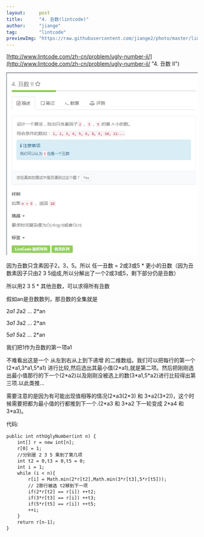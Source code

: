 ```yaml
---
layout:     post
title:      "4. 丑数(lintcode)"
author:     "jiange"
tag:        "lintcode"
previewImg: "https://raw.githubusercontent.com/jiange2/photo/master/lintcode/4.%E4%B8%91%E6%95%B0/title.PNG"
---
```


[http://www.lintcode.com/zh-cn/problem/ugly-number-ii/](http://www.lintcode.com/zh-cn/problem/ugly-number-ii/ "4. 丑数 II")

![](https://raw.githubusercontent.com/jiange2/photo/master/lintcode/4.%E4%B8%91%E6%95%B0/title.PNG)

因为丑数只含素因子2，3，5。所以 任一丑数 = 2或3或5 * 更小的丑数（因为丑数素因子只由2 3 5组成,所以分解出了一个2或3或5，剩下部分仍是丑数）

所以用2 3 5 * 其他丑数，可以求得所有丑数

假如an是丑数数列，那丑数的全集就是

2*a1 2*a2 ... 2*an

3*a1 3*a2 ... 2*an

5*a1 5*a2 ... 2*an

我们把1作为丑数的第一项a1

不难看出这是一个 从左到右从上到下递增 的二维数组。我们可以把每行的第一个 (2\*a1,3\*a1,5\*a1) 进行比较,然后选出其最小值(2\*a1),就是第二项。然后把刚刚选出最小值那行的下一个(2\*a2)以及刚刚没被选上的数(3\*a1,5\*a2)进行比较得出第三项.以此类推...

需要注意的是因为有可能出现值相等的情况(2\*a3(2\*3) 和 3\*a2(3\*2))，这个时候需要把都为最小值的行都推到下一个.(2\*a3 和 3\*a2 下一轮变成 2\*a4 和 3\*a3)。

代码:

	public int nthUglyNumber(int n) {
        int[] r = new int[n];
        r[0] = 1;
        //分别是 2 3 5 乘到了第几项
        int t2 = 0,t3 = 0,t5 = 0;
        int i = 1;
        while (i < n){
            r[i] = Math.min(2*r[t2],Math.min(3*r[t3],5*r[t5]));
            // 2那行被选 t2移到下一项 
            if(2*r[t2] == r[i]) ++t2;
            if(3*r[t3] == r[i]) ++t3;
            if(5*r[t5] == r[i]) ++t5;
            ++i;
        }
        return r[n-1];
    }




